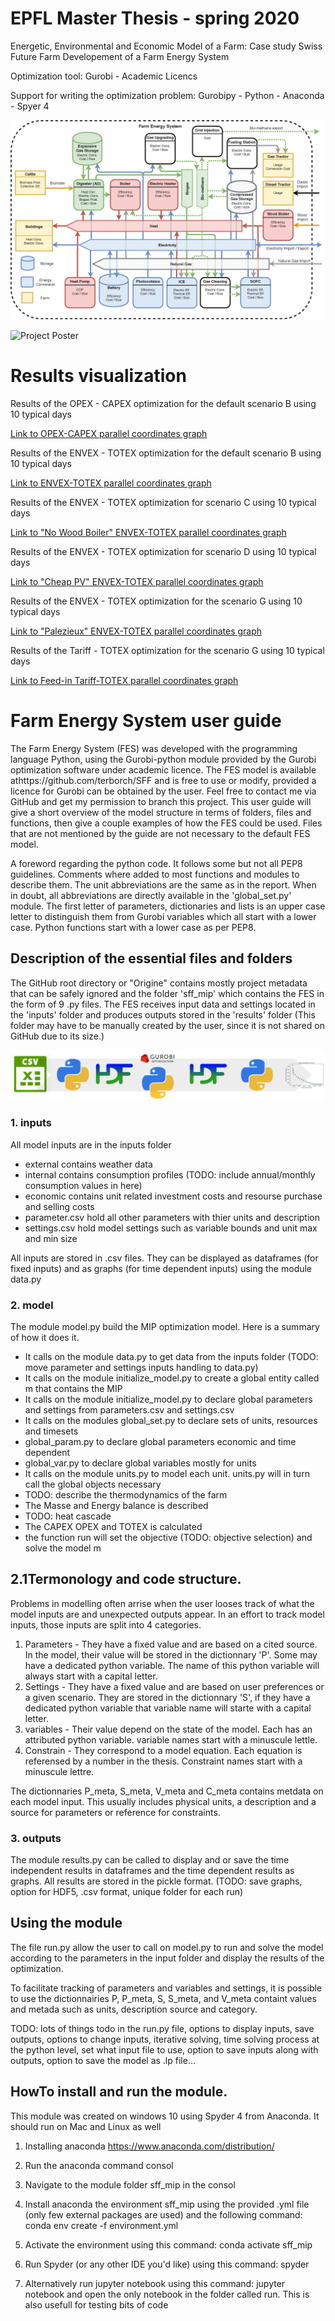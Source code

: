 # EPFL Master Thesis - spring 2020
Energetic, Environmental and Economic Model of a Farm: Case study Swiss Future Farm
Developement of a Farm Energy System

Optimization tool: Gurobi - Academic Licencs

Support for writing the optimization problem: Gurobipy - Python - Anaconda - Spyer 4

![FES flow diagram](/sff_mip/shared_results/SFF_Flow_Diagram_v1.8.png)

![Project Poster](/sff_mip/shared_results/Report/Poster_final.png)

# Results visualization

Results of the OPEX - CAPEX optimization for the default scenario B using 10 typical days

[Link to OPEX-CAPEX parallel coordinates graph](https://terborch.github.io/SFF/sff_mip/Visualization/default_opex_capex_parcords.html)

Results of the ENVEX - TOTEX optimization for the default scenario B using 10 typical days

[Link to ENVEX-TOTEX parallel coordinates graph](https://terborch.github.io/SFF/sff_mip/Visualization/default_totex_envex_parcords.html)

Results of the ENVEX - TOTEX optimization for scenario C using 10 typical days

[Link to "No Wood Boiler" ENVEX-TOTEX parallel coordinates graph](https://terborch.github.io/SFF/sff_mip/Visualization/no_wood_boiler_parcords.html)

Results of the ENVEX - TOTEX optimization for scenario D using 10 typical days

[Link to "Cheap PV" ENVEX-TOTEX parallel coordinates graph](https://terborch.github.io/SFF/sff_mip/Visualization/cheap_PV_parcords.html)

Results of the ENVEX - TOTEX optimization for the scenario G using 10 typical days

[Link to "Palezieux" ENVEX-TOTEX parallel coordinates graph](https://terborch.github.io/SFF/sff_mip/Visualization/palezieux_totex_envex_parcords.html)

Results of the Tariff - TOTEX optimization for the scenario G using 10 typical days

[Link to Feed-in Tariff-TOTEX parallel coordinates graph](https://terborch.github.io/SFF/sff_mip/Visualization/feed_in_tariff_parcords.html)

# Farm Energy System user guide

The Farm Energy System (FES) was developed with the programming language Python, using the Gurobi-python module provided by the Gurobi optimization software under academic licence. The FES model is available athttps://github.com/terborch/SFF and is free to use or modify, provided a licence for Gurobi can be obtained by the user. Feel free to contact me via GitHub and get my permission to branch this project. This user guide will give a short overview of the model structure in terms of folders, files and functions, then give a couple examples of how the FES could be used. Files that are not mentioned by the guide are not necessary to the default FES model.

A foreword regarding the python code. It follows some but not all PEP8 guidelines. Comments where added to most functions and modules to describe them. The unit abbreviations are the same as in the report. When in doubt, all abbreviations are directly available in the 'global_set.py' module. The first letter of parameters, dictionaries and lists is an upper case letter to distinguish them from Gurobi variables which all start with a lower case. Python functions start with a lower case as per PEP8.

## Description of the essential files and folders
The GitHub root directory or "Origine" contains mostly project metadata that can be safely ignored and the folder 'sff_mip' which contains the FES in the form of 9 .py files. The FES receives input data and settings located in the 'inputs' folder and produces outputs stored in the 'results' folder (This folder may have to be manually created by the user, since it is not shared on GitHub due to its size.)

![FSS information flow](/sff_mip/shared_results/Information_flow.PNG)





### 1. inputs

All model inputs are in the inputs folder

* external contains weather data
* internal contains consumption profiles (TODO: include annual/monthly consumption values in here)
* economic contains unit related investment costs and resourse purchase and selling costs
* parameter.csv hold all other parameters with thier units and description
* settings.csv hold model settings such as variable bounds and unit max and min size

All inputs are stored in .csv files. They can be displayed as dataframes (for fixed inputs) and as graphs (for time dependent inputs) using the module data.py

### 2. model

The module model.py build the MIP optimization model. Here is a summary of how it does it.

* It calls on the module data.py to get data from the inputs folder (TODO: move parameter and settings inputs handling to data.py)
* It calls on the module initialize_model.py to create a global entity called m that contains the MIP
* It calls on the module initialize_model.py to declare global parameters and settings from parameters.csv and settings.csv
* It calls on the modules global_set.py to declare sets of units, resources and timesets
* global_param.py to declare global parameters economic and time dependent
* global_var.py to declare global variables mostly for units
* It calls on the module units.py to model each unit. units.py will in turn call the global objects necessary
* TODO: describe the thermodynamics of the farm
* The Masse and Energy balance is described
* TODO: heat cascade
* The CAPEX OPEX and TOTEX is calculated
* the function run will set the objective (TODO: objective selection) and solve the model m

## 2.1Termonology and code structure.

Problems in modelling often arrise when the user looses track of what the model inputs are and unexpected outputs appear. In an effort to track model inputs, those inputs are split into 4 categories.
1. Parameters - They have a fixed value and are based on a cited source. In the model, their value will be stored in the dictionnary 'P'. Some may have a dedicated python variable. The name of this python variable will always start with a capital letter.
2. Settings - They have a fixed value and are based on user preferences or a given scenario. They are stored in the dictionnary 'S', if they have a dedicated python variable that variable name will starte with a capital letter.
3. variables - Their value depend on the state of the model. Each has an attributed python variable. variable names start with a minuscule lettle.
4. Constrain - They correspond to a model equation. Each equation is referensed by a number in the thesis. Constraint names start with a minuscule lettre.

The dictionnaries P_meta, S_meta, V_meta and C_meta contains metdata on each model input. This usually includes physical units, a description and a source for parameters or reference for constraints.


### 3. outputs

The module results.py can be called to display and or save the time independent results in dataframes and the time dependent results as graphs. All results are stored in the pickle format. (TODO: save graphs, option for HDF5, .csv format, unique folder for each run)


## Using the module

The file run.py allow the user to call on model.py to run and solve the model according to the parameters in the input folder and display the results of the optimization.

To facilitate tracking of parameters and variables and settings, it is possible to use the dictionnairies P, P_meta, S, S_meta, and V_meta containt values and metada such as units, description source and category.

TODO: lots of things todo in the run.py file, options to display inputs, save outputs, options to change inputs, iterative solving, time solving process at the python level, set what input file to use, option to save inputs along with outputs, option to save the model as .lp file...  

## HowTo install and run the module.

This module was created on windows 10 using Spyder 4 from Anaconda. It should run on Mac and Linux as well

1. Installing anaconda https://www.anaconda.com/distribution/

2. Run the anaconda command consol

3. Navigate to the module folder sff_mip in the consol

4. Install anaconda the environment sff_mip using the provided .yml file (only few external packages are used) and the following command: conda env create -f environment.yml

5. Activate the environment using this command: conda activate sff_mip

6. Run Spyder (or any other IDE you'd like) using this command: spyder

7. Alternatively run jupyter notebook using this command: jupyter notebook
and open the only notebook in the folder called run. This is also usefull for testing bits of code
